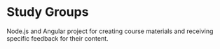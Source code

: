 # Study Groups

Node.js and Angular project for creating course materials and receiving specific feedback for their content.

